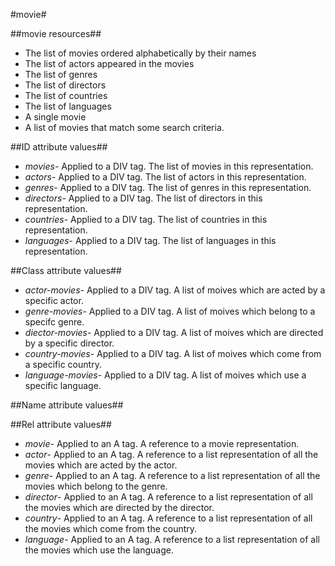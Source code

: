 #movie#

##movie resources##
- The list of movies ordered alphabetically by their names
- The list of actors appeared in the movies
- The list of genres
- The list of directors
- The list of countries
- The list of languages
- A single movie
- A list of movies that match some search criteria.

##ID attribute values##
- *movies*- Applied to a DIV tag. The list of movies in this representation.
- *actors*- Applied to a DIV tag. The list of actors in this representation.
- *genres*- Applied to a DIV tag. The list of genres in this representation.
- *directors*- Applied to a DIV tag. The list of directors in this representation.
- *countries*- Applied to a DIV tag. The list of countries in this representation.
- *languages*- Applied to a DIV tag. The list of languages in this representation.

##Class attribute values##

- *actor-movies*- Applied to a DIV tag. A list of moives which are acted by a specific actor.
- *genre-movies*- Applied to a DIV tag. A list of moives which belong to a specifc genre.
- *diector-movies*- Applied to a DIV tag. A list of moives which are directed by a specific director.
- *country-movies*- Applied to a DIV tag. A list of moives which come from a specific country.
- *language-movies*- Applied to a DIV tag. A list of moives which use a specific language.


##Name attribute values##

##Rel attribute values##

- *movie*- Applied to an A tag. A reference to a movie representation.
- *actor*- Applied to an A tag. A reference to a list representation of all the movies which are acted by the actor.
- *genre*- Applied to an A tag. A reference to a list representation of all the movies which belong to the genre.
- *director*- Applied to an A tag. A reference to a list representation of all the movies which are directed by the director.
- *country*- Applied to an A tag. A reference to a list representation of all the movies which come from the country.
- *language*- Applied to an A tag. A reference to a list representation of all the movies which use the language.
